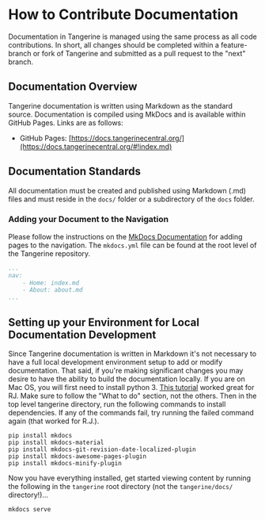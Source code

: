 # How to Contribute Documentation

Documentation in Tangerine is managed using the same process as all code contributions. In short, all changes should be completed within a feature-branch or fork of Tangerine and submitted as a pull request to the "next" branch.

## Documentation Overview

Tangerine documentation is written using Markdown as the standard source. Documentation is compiled using MkDocs and is available within GitHub Pages. Links are as follows:

- GitHub Pages: [https://docs.tangerinecentral.org/](https://docs.tangerinecentral.org/#!index.md)

## Documentation Standards

All documentation must be created and published using Markdown (.md) files and must reside in the `docs/` folder or a subdirectory of the `docs` folder.

### Adding your Document to the Navigation

Please follow the instructions on the [MkDocs Documentation](https://www.mkdocs.org/#adding-pages) for adding pages to the navigation. The `mkdocs.yml` file can be found at the root level of the Tangerine repository.

```YAML
...
nav:
    - Home: index.md
    - About: about.md
...
```

## Setting up your Environment for Local Documentation Development

Since Tangerine documentation is written in Markdown it's not necessary to have a full local development environment setup to add or modify documentation. That said, if you're making significant changes you may desire to have the ability to build the documentation locally. If you are on Mac OS, you will first need to install python 3. [This tutorial](https://opensource.com/article/19/5/python-3-default-mac) worked great for RJ. Make sure to follow the "What to do" section, not the others. Then in the top level tangerine directory, run the following commands to install dependencies. If any of the commands fail, try running the failed command again (that worked for R.J.). 

```
pip install mkdocs
pip install mkdocs-material
pip install mkdocs-git-revision-date-localized-plugin
pip install mkdocs-awesome-pages-plugin
pip install mkdocs-minify-plugin
```

Now you have everything installed, get started viewing content by running the following in the `tangerine` root directory (not the `tangerine/docs/` directory!)...

```
mkdocs serve
```

